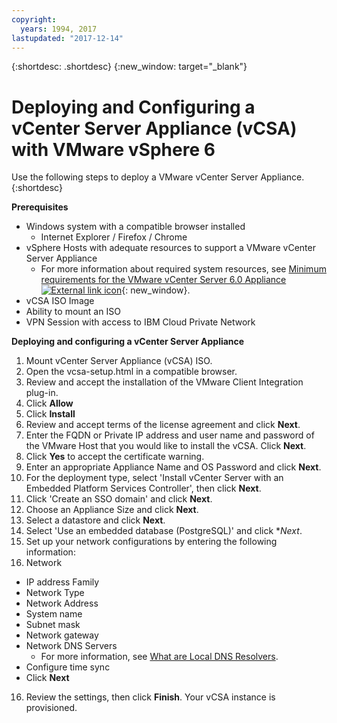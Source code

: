 ```yaml
---
copyright:
  years: 1994, 2017
lastupdated: "2017-12-14"
---
```


{:shortdesc: .shortdesc}
{:new_window: target="_blank"}

# Deploying and Configuring a vCenter Server Appliance (vCSA) with VMware vSphere 6  <!-- Deploying and Configuring should each be a separate topic-->

Use the following steps to deploy a VMware vCenter Server Appliance.
{:shortdesc}

**Prerequisites**
* Windows system with a compatible browser installed
  * Internet Explorer / Firefox / Chrome
* vSphere Hosts with adequate resources to support a VMware vCenter Server Appliance
  * For more information about required system resources, see [Minimum requirements for the VMware vCenter Server 6.0 Appliance ![External link icon](../../icons/launch-glyph.svg "External link icon")](https://kb.vmware.com/s/article/2106572){: new_window}.
* vCSA ISO Image
  <!--* In the vmware section of IBM Cloud Download Services site or vmware.com: http://downloads.service.softlayer.com/vmware/VMware-VCSA-all-6.*.iso-->
* Ability to mount an ISO
* VPN Session with access to IBM Cloud Private Network

**Deploying and configuring a vCenter Server Appliance**

1. Mount vCenter Server Appliance (vCSA) ISO.
2. Open the vcsa-setup.html in a compatible browser.
3. Review and accept the installation of the VMware Client Integration plug-in.
4. Click **Allow**
5. Click **Install**
6. Review and accept terms of the license agreement and click **Next**.
7. Enter the FQDN or Private IP address and user name and password of the VMware Host that you would like to install the vCSA. Click **Next**.
8. Click **Yes** to accept the certificate warning.
9. Enter an appropriate Appliance Name and OS Password and click **Next**.
10. For the deployment type, select 'Install vCenter Server with an Embedded Platform Services Controller', then click **Next**.
11. Click 'Create an SSO domain' and click **Next**. <!-- if "create a new" is in the UI, it needs to be changed to "Create an SSO..."-->
12. Choose an Appliance Size and click **Next**.
13. Select a datastore and click **Next**.
14. Select 'Use an embedded database (PostgreSQL)' and click **Next*.
15. Set up your network configurations by entering the following information:
  1. Network
  * IP address Family
  * Network Type
  * Network Address
  * System name
  * Subnet mask
  * Network gateway
  * Network DNS Servers
      * For more information, see [What are Local DNS Resolvers](/docs/infrastructure/dns/dns-faq.html#what-are-the-local-dns-resolvers-).
  * Configure time sync
  * Click **Next**
16. Review the settings, then click **Finish**. Your vCSA instance is provisioned.

